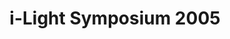 ---
dateStart: 2007-09-20
dateEnd: 2007-09-21
title: "i-Light Symposium 2005"
venue: "i-Light Symposium 2005"
organizer: "Katy Börner"
credit: "Places & Spaces"
city: Indianapolis
state: IN
country: USA
pdfLink:
venueImages:
 - sm: image01.sm.jpg
   lg: image01.lg.jpg
 - sm: image02.sm.jpg
   lg: image02.lg.jpg
 - sm: image03.sm.jpg
   lg: image03.lg.jpg
 - sm: image04.sm.jpg
   lg: image04.lg.jpg
---